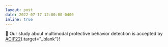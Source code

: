 ```yaml
---
layout: post
date: 2022-07-17 12:00:00-0400
inline: true
---
```


📄 Our study about multimodal protective behavior detection is accepted by [ACII'22](https://wangchongyang.ai/assets/pdf/Exploring_Multimodal_Fusion_for_Protective_Behavior_Detection_in_Continuous_Data_ACII2022.pdf){:target="\_blank"}!